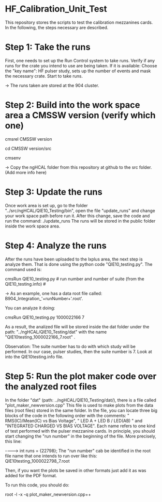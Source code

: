 # HF_Calibration_Unit_Test
This repository stores the scripts to test the calibration mezzanines cards. 
In the following, the steps necessary are described.

# Step 1: Take the runs
First, one needs to set up the Run Control system to take runs.
Verify if any runs for the crate you intend to use are being taken. 
If it is available:
Choose the "key name": HF pulser study, sets up the number of events and mask the necessary crate.
Start to take runs.

-> The runs taken are stored at the 904 cluster. 

# Step 2: Build into the work space area a CMSSW version (verify which one)
cmsrel CMSSW version

cd CMSSW version/src

cmsenv

-> Copy the ngHCAL folder from this repository at github to the src folder. (Add more info here)

# Step 3: Update the runs
Once work area is set up, go to the folder "../src/ngHCAL/QIE10_Testing/bin", open the file "update_runs" and change your work space path before run it.
After this change, save the code and run the command: ./update_runs 
The runs will be stored in the public folder inside the work space area.


# Step 4: Analyze the runs
After the runs have been uploaded to the lxplus area, the next step is analyze them. That is done using the python code "QIE10_testing.py". The command used is:

cmsRun QIE10_testing.py # run number and number of suite (from the  QIE10_testing.info) # 

-> As an example, one has a data root file called: B904_Integration_'+runNumber+'.root'. 

You can analyze it doing:

cmsRun QIE10_testing.py 1000022166 7

As a result, the analized file will be stored inside the dat folder under the path: "../ngHCAL/QIE10_Testing/dat" with the name "QIE10testing_1000022166_7.root" .

Observation: The suite number has to do with which study will be performed. In our case, pulser studies, then the suite number is 7. Look at into the QIE10testing.info file.

# Step 5: Run the plot maker code over the analyzed root files
In the folder "dat" (path: ../ngHCAL/QIE10_Testing/dat/), there is a file called "plot_maker_newversion.cpp"
This file is used to make plots from the data files (root files) stored in the same folder.
In the file, you can locate three big blocks of the code in the following order with the comments: " RMS(IC)/Mean(IC) vs Bias Voltage",  " LED A + LED B / LED(AB) " and "INTEGRATED CHARGED VS BIAS VOLTAGE". Each name refers to one kind of test performed with the pulser mezzanine cards.
In principle, you should start changing the "run number" in the beginning of the file. More precisely, this line:

----> int runs = {22798};
The "run number" cab be identified in the root file name that one intends to run over like this: QIE10testing_1000022798_7.root

Then, if you want the plots be saved in other formats just add it as was added for the PDF format.

To run this code, you should do: 

root -l -x -q plot_maker_newversion.cpp++
